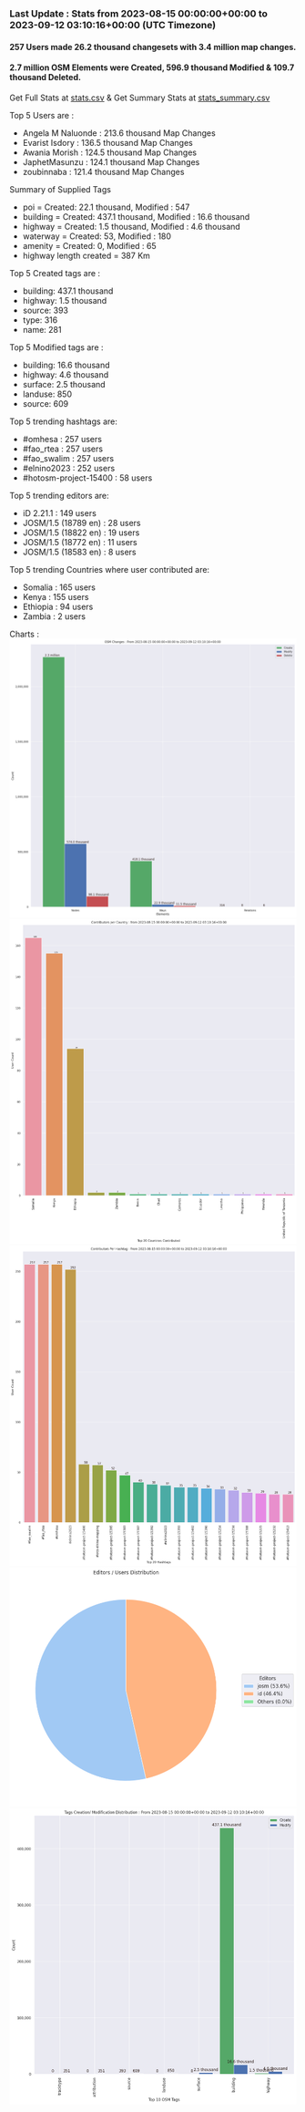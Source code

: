 ### Last Update : Stats from 2023-08-15 00:00:00+00:00 to 2023-09-12 03:10:16+00:00 (UTC Timezone)

#### 257 Users made 26.2 thousand changesets with 3.4 million map changes.
#### 2.7 million OSM Elements were Created, 596.9 thousand Modified & 109.7 thousand Deleted.
Get Full Stats at [stats.csv](/stats/elinino2023/Daily/stats.csv)
 & Get Summary Stats at [stats_summary.csv](/stats/elinino2023/Daily/stats_summary.csv)

Top 5 Users are : 
- Angela M Naluonde : 213.6 thousand Map Changes
- Evarist Isdory : 136.5 thousand Map Changes
- Awania Morish : 124.5 thousand Map Changes
- JaphetMasunzu : 124.1 thousand Map Changes
- zoubinnaba : 121.4 thousand Map Changes

Summary of Supplied Tags
- poi = Created: 22.1 thousand, Modified : 547
- building = Created: 437.1 thousand, Modified : 16.6 thousand
- highway = Created: 1.5 thousand, Modified : 4.6 thousand
- waterway = Created: 53, Modified : 180
- amenity = Created: 0, Modified : 65
- highway length created = 387 Km


Top 5 Created tags are :
- building: 437.1 thousand
- highway: 1.5 thousand
- source: 393
- type: 316
- name: 281


Top 5 Modified tags are :
- building: 16.6 thousand
- highway: 4.6 thousand
- surface: 2.5 thousand
- landuse: 850
- source: 609


Top 5 trending hashtags are:
- #omhesa : 257 users
- #fao_rtea : 257 users
- #fao_swalim : 257 users
- #elnino2023 : 252 users
- #hotosm-project-15400 : 58 users


Top 5 trending editors are:
- iD 2.21.1 : 149 users
- JOSM/1.5 (18789 en) : 28 users
- JOSM/1.5 (18822 en) : 19 users
- JOSM/1.5 (18772 en) : 11 users
- JOSM/1.5 (18583 en) : 8 users


Top 5 trending Countries where user contributed are:
- Somalia : 165 users
- Kenya : 155 users
- Ethiopia : 94 users
- Zambia : 2 users


 Charts : 
![Alt text](./stats_osm_changes.png) 
![Alt text](./stats_users_per_country.png) 
![Alt text](./stats_users_per_hashtag.png) 
![Alt text](./stats_editors_pie_chart.png) 
![Alt text](./stats_tags.png) 
